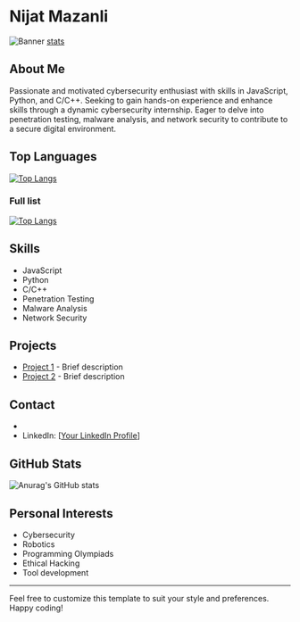 # Nijat Mazanli

![Banner](your-banner-image-url)
[stats](https://github-readme-streak-stats.herokuapp.com/?user=nijatmazanli)

## About Me
Passionate and motivated cybersecurity enthusiast with skills in JavaScript, Python, and C/C++. Seeking to gain hands-on experience and enhance skills through a dynamic cybersecurity internship. Eager to delve into penetration testing, malware analysis, and network security to contribute to a secure digital environment.

## Top Languages
[![Top Langs](https://github-readme-stats.vercel.app/api/top-langs/?username=nijatmazanli&theme=onedark)](https://github.com/nijatmazanli/)
### Full list
[![Top Langs](https://github-readme-stats.vercel.app/api/top-langs/?username=anuraghazra&layout=pie&theme=onedark&count=10)](https://github.com/nijatmazanli)
## Skills
- JavaScript
- Python
- C/C++
- Penetration Testing
- Malware Analysis
- Network Security

## Projects
- [Project 1](project-1-url) - Brief description
- [Project 2](project-2-url) - Brief description

## Contact
- 
- LinkedIn: [[Your LinkedIn Profile](https://www.linkedin.com/in/nicatmazanli/)]

## GitHub Stats
![Anurag's GitHub stats](https://github-readme-stats.vercel.app/api?username=nijatmazanli&show_icons=true&theme=onedark)

## Personal Interests
- Cybersecurity
- Robotics
- Programming Olympiads
- Ethical Hacking
- Tool development
  
---

Feel free to customize this template to suit your style and preferences. Happy coding!
